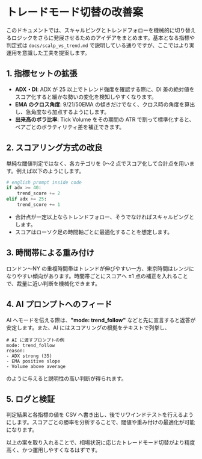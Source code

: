 # トレードモード切替の改善案

このドキュメントでは、スキャルピングとトレンドフォローを機械的に切り替えるロジックをさらに発展させるためのアイデアをまとめます。基本となる指標や判定式は `docs/scalp_vs_trend.md` で説明している通りですが、ここではより実運用を意識した工夫を提案します。

## 1. 指標セットの拡張

- **ADX・DI**: ADX が 25 以上でトレンド強度を確認する際に、DI 差の絶対値をスコア化すると細かな勢いの変化を検知しやすくなります。
- **EMA のクロス角度**: 9/21/50EMA の傾きだけでなく、クロス時の角度を算出し、急角度なら加点するようにします。
- **出来高のボラ比率**: Tick Volume をその期間の ATR で割って標準化すると、ペアごとのボラティリティ差を補正できます。

## 2. スコアリング方式の改良

単純な閾値判定ではなく、各カテゴリを 0〜2 点でスコア化して合計点を用います。例えば以下のようにします。

```python
# english prompt inside code
if adx >= 40:
    trend_score += 2
elif adx >= 25:
    trend_score += 1
```

- 合計点が一定以上ならトレンドフォロー、そうでなければスキャルピングとします。
- スコアはローソク足の時間軸ごとに最適化することを想定します。

## 3. 時間帯による重み付け

ロンドン～NY の重複時間帯はトレンドが伸びやすい一方、東京時間はレンジになりやすい傾向があります。時間帯ごとにスコアへ ±1 点の補正を入れることで、裁量に近い判断を機械化できます。

## 4. AI プロンプトへのフィード

AI へモードを伝える際は、**"mode: trend_follow"** などと先に宣言すると返答が安定します。また、AI にはスコアリングの根拠をテキストで列挙し、

```
# AI に渡すプロンプトの例
mode: trend_follow
reason:
- ADX strong (35)
- EMA positive slope
- Volume above average
```

のように与えると説明性の高い判断が得られます。

## 5. ログと検証

判定結果と各指標の値を CSV へ書き出し、後でリワインドテストを行えるようにします。スコアごとの勝率を分析することで、閾値や重み付けの最適化が可能になります。

以上の案を取り入れることで、相場状況に応じたトレードモード切替がより精度高く、かつ運用しやすくなるはずです。
